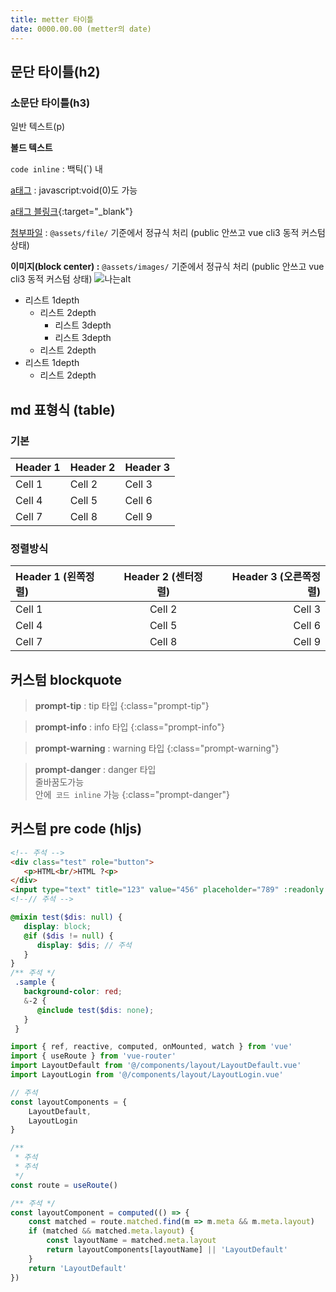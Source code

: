 ```yaml
---
title: metter 타이틀 
date: 0000.00.00 (metter의 date)
---
```


## 문단 타이틀(h2)
### 소문단 타이틀(h3)

일반 텍스트(p)

**볼드 텍스트**

`code inline` : 백틱(`) 내

[a태그](javascript:void(0)) : javascript:void(0)도 가능

[a태그 블링크](https://google.com/){:target="_blank"}

[첨부파일](@/assets/file/휴가신청서_이름_00월.docx) : `@assets/file/` 기준에서 정규식 처리 (public 안쓰고 vue cli3 동적 커스텀 상태)

**이미지(block center) :** `@assets/images/` 기준에서 정규식 처리 (public 안쓰고 vue cli3 동적 커스텀 상태)
![나는alt](@/assets/images/common/img_user_profile_a.png)   



* 리스트 1depth
   - 리스트 2depth
      - 리스트 3depth
      - 리스트 3depth
   - 리스트 2depth
* 리스트 1depth
   - 리스트 2depth


## md 표형식 (table)

### 기본
| Header 1 | Header 2 | Header 3 |
| -------- | -------- | -------- |
| Cell 1   | Cell 2   | Cell 3   |
| Cell 4   | Cell 5   | Cell 6   |
| Cell 7   | Cell 8   | Cell 9   |

### 정렬방식

| Header 1 (왼쪽정렬) | Header 2 (센터정렬) | Header 3 (오른쪽정렬) |
| :---------------------- | :-----------------------: | -----------------------: |
| Cell 1                  | Cell 2                    | Cell 3                   |
| Cell 4                  | Cell 5                    | Cell 6                   |
| Cell 7                  | Cell 8                    | Cell 9                   |


## 커스텀 blockquote

> **prompt-tip** : tip 타입
{:class="prompt-tip"}

> **prompt-info** : info 타입
{:class="prompt-info"}

> **prompt-warning** : warning 타입
{:class="prompt-warning"}

> **prompt-danger** : danger 타입<br>줄바꿈도가능<br>안에` 코드 inline` 가능
{:class="prompt-danger"}


## 커스텀 pre code (hljs)

```html
<!-- 주석 -->
<div class="test" role="button">
   <p>HTML<br/>HTML ?<p>
</div>
<input type="text" title="123" value="456" placeholder="789" :readonly />
<!--// 주석 -->
```

```scss
@mixin test($dis: null) {
   display: block;
   @if ($dis != null) { 
      display: $dis; // 주석
   }
}
/** 주석 */
 .sample {
   background-color: red;
   &-2 {
      @include test($dis: none);
   }
 }
```

```js
import { ref, reactive, computed, onMounted, watch } from 'vue'
import { useRoute } from 'vue-router'
import LayoutDefault from '@/components/layout/LayoutDefault.vue'
import LayoutLogin from '@/components/layout/LayoutLogin.vue'

// 주석
const layoutComponents = {
    LayoutDefault,
    LayoutLogin
}

/**
 * 주석
 * 주석
 */
const route = useRoute()

/** 주석 */
const layoutComponent = computed(() => {
    const matched = route.matched.find(m => m.meta && m.meta.layout)
    if (matched && matched.meta.layout) {
        const layoutName = matched.meta.layout
        return layoutComponents[layoutName] || 'LayoutDefault'
    }
    return 'LayoutDefault'
})
```
